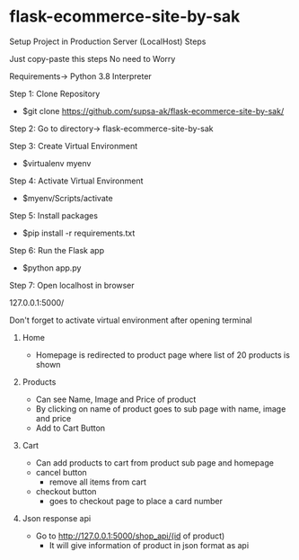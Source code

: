 # flask-ecommerce-site-by-sak
Setup Project in Production Server (LocalHost) Steps


Just copy-paste this steps No need to Worry 



Requirements-> Python 3.8 Interpreter

Step 1:
Clone Repository 

- $git clone https://github.com/supsa-ak/flask-ecommerce-site-by-sak/  


Step 2:
Go to directory-> flask-ecommerce-site-by-sak


Step 3:
Create Virtual Environment

- $virtualenv myenv  


Step 4:
Activate Virtual Environment 

- $myenv/Scripts/activate


Step 5:
Install packages 

- $pip install -r requirements.txt


Step 6:
Run the Flask app 

- $python app.py


Step 7:
Open localhost in browser 

127.0.0.1:5000/


Don't forget to activate virtual environment after opening terminal

1. Home
    - Homepage is redirected to product page where list of 20 products is shown

2. Products
    - Can see Name, Image and Price of product
    - By clicking on name of product goes to sub page with name, image and price
    - Add to Cart Button
   
3. Cart
    - Can add products to cart from product sub page and homepage
    -  cancel  button 
        - remove all items from cart
    - checkout button
        - goes to checkout page to place a card number
        
4. Json response api
    -  Go to http://127.0.0.1:5000/shop_api/(id of product)
        - It will give information of product in json format as api 
